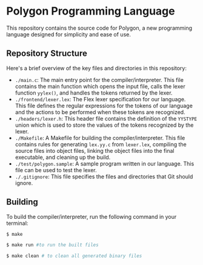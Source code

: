 # Polygon Programming Language

This repository contains the source code for Polygon, a new programming language designed for simplicity and ease of use.

## Repository Structure

Here's a brief overview of the key files and directories in this repository:

- `./main.c`: The main entry point for the compiler/interpreter. This file contains the main function which opens the input file, calls the lexer function `yylex()`, and handles the tokens returned by the lexer.
- `./frontend/lexer.lex`: The Flex lexer specification for our language. This file defines the regular expressions for the tokens of our language and the actions to be performed when these tokens are recognized.
- `./headers/lexer.h`: This header file contains the definition of the `YYSTYPE` union which is used to store the values of the tokens recognized by the lexer.
- `./Makefile`: A Makefile for building the compiler/interpreter. This file contains rules for generating `lex.yy.c` from `lexer.lex`, compiling the source files into object files, linking the object files into the final executable, and cleaning up the build.
- `./test/polygon.sample`: A sample program written in our language. This file can be used to test the lexer.
- `./.gitignore`: This file specifies the files and directories that Git should ignore.

## Building

To build the compiler/interpreter, run the following command in your terminal:

```bash
$ make

$ make run #to run the built files

$ make clean # to clean all generated binary files 
```